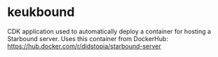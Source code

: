 # keukbound
CDK application used to automatically deploy a container for hosting a Starbound server. Uses this container from DockerHub: https://hub.docker.com/r/didstopia/starbound-server  
